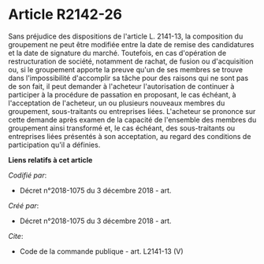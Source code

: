 # Article R2142-26

Sans préjudice des dispositions de l'article L. 2141-13, la composition du groupement ne peut être modifiée entre la date de
remise des candidatures et la date de signature du marché. Toutefois, en cas d'opération de restructuration de société,
notamment de rachat, de fusion ou d'acquisition ou, si le groupement apporte la preuve qu'un de ses membres se trouve dans
l'impossibilité d'accomplir sa tâche pour des raisons qui ne sont pas de son fait, il peut demander à l'acheteur
l'autorisation de continuer à participer à la procédure de passation en proposant, le cas échéant, à l'acceptation de
l'acheteur, un ou plusieurs nouveaux membres du groupement, sous-traitants ou entreprises liées. L'acheteur se prononce sur
cette demande après examen de la capacité de l'ensemble des membres du groupement ainsi transformé et, le cas échéant, des
sous-traitants ou entreprises liées présentés à son acceptation, au regard des conditions de participation qu'il a définies.

**Liens relatifs à cet article**

_Codifié par_:

  - Décret n°2018-1075 du 3 décembre 2018 - art.

_Créé par_:

  - Décret n°2018-1075 du 3 décembre 2018 - art.

_Cite_:

  - Code de la commande publique - art. L2141-13 (V)
